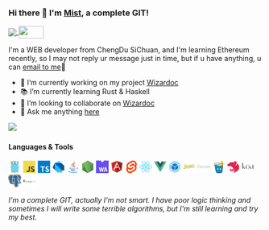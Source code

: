 ### Hi there 👋 I'm [Mist](https://github.com/youncccat), a complete GIT!

<div>
  <a href="https://twitter.com/YC08391623">
    <img align="center" height="23" src="https://raw.githubusercontent.com/youncccat/youncccat/7395d56ccd248a32887221b940393120ca6f71e7/assets/twitter.svg" />
  </a>
  <a href="Mailto:zzhbbdbbd@163.com">
    <img align="center" height="25"  width="50" src="https://raw.githubusercontent.com/youncccat/youncccat/7395d56ccd248a32887221b940393120ca6f71e7/assets/mail.svg" />
  </a>
</div>

I'm a WEB developer from ChengDu SiChuan, and I'm learning Ethereum recently, so I may not reply ur message just in time, but if u have anything, u can <a href="Mailto:zzhbbdbbd@163.com">email to me</a>📮
- 🔭 I’m currently working on my project [Wizardoc](https://github.com/wizardoc/wizard)
- 📚 I’m currently learning Rust & Haskell
- 🎉 I’m looking to collaborate on [Wizardoc](https://github.com/wizardoc/wizard)
- 💬 Ask me anything [here](https://github.com/youncccat/youncccat/issues)

![](https://github-readme-stats.vercel.app/api?username=youncccat&show_icons=true&count_private=true&theme=radical)

#### Languages & Tools
<code><img height="25" src="https://raw.githubusercontent.com/devicons/devicon/0d6c64dbbf311879f7d563bfc3ccf559f9ed111c/icons/go/go-original.svg"></code>
<code><img height="25" src="https://raw.githubusercontent.com/devicons/devicon/0d6c64dbbf311879f7d563bfc3ccf559f9ed111c/icons/javascript/javascript-original.svg"></code>
<code><img height="25" src="https://raw.githubusercontent.com/devicons/devicon/0d6c64dbbf311879f7d563bfc3ccf559f9ed111c/icons/typescript/typescript-original.svg"></code>
<code><img height="25" src="https://raw.githubusercontent.com/github/explore/master/topics/dart/dart.png"></code>
<code><img height="25" src="https://raw.githubusercontent.com/devicons/devicon/0d6c64dbbf311879f7d563bfc3ccf559f9ed111c/icons/java/java-original.svg"></code>
<code><img height="25" src="https://raw.githubusercontent.com/github/explore/master/topics/nodejs/nodejs.png"></code>
<code><img height="25" src="https://raw.githubusercontent.com/github/explore/master/topics/web-assembly/web-assembly.png"></code>
<code><img height="25" src="https://raw.githubusercontent.com/devicons/devicon/0d6c64dbbf311879f7d563bfc3ccf559f9ed111c/icons/angularjs/angularjs-original.svg"></code>
<code><img height="25" src="https://raw.githubusercontent.com/github/explore/master/topics/svelte/svelte.png"></code>
<code><img height="25" src="https://raw.githubusercontent.com/devicons/devicon/0d6c64dbbf311879f7d563bfc3ccf559f9ed111c/icons/react/react-original.svg"></code>
<code><img height="25" src="https://raw.githubusercontent.com/devicons/devicon/0d6c64dbbf311879f7d563bfc3ccf559f9ed111c/icons/vuejs/vuejs-original.svg"></code>
<code><img height="25" src="https://raw.githubusercontent.com/devicons/devicon/0d6c64dbbf311879f7d563bfc3ccf559f9ed111c/icons/webpack/webpack-original.svg"></code>
<code><img height="25" src="https://raw.githubusercontent.com/devicons/devicon/0d6c64dbbf311879f7d563bfc3ccf559f9ed111c/icons/babel/babel-original.svg"></code>
<code><img height="25" src="https://raw.githubusercontent.com/github/explore/master/topics/express/express.png"></code>
<code><img height="25" src="https://raw.githubusercontent.com/github/explore/master/topics/gin/gin.png"></code>
<code><img height="25" src="https://raw.githubusercontent.com/github/explore/master/topics/nestjs/nestjs.png"></code>
<code><img height="25" src="https://raw.githubusercontent.com/github/explore/master/topics/koa/koa.png"></code>
<code><img height="25" src="https://raw.githubusercontent.com/github/explore/master/topics/postgresql/postgresql.png"></code>
<code><img height="25" src="https://raw.githubusercontent.com/github/explore/master/topics/mongodb/mongodb.png"></code>



*I'm a complete GIT, actually I'm not smart. I have poor logic thinking and sometimes I will write some terrible algorithms, but I'm still learning and try my best.*
